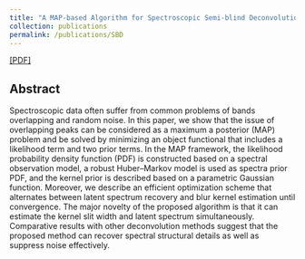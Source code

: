 ```yaml
---
title: "A MAP-based Algorithm for Spectroscopic Semi-blind Deconvolution"
collection: publications
permalink: /publications/SBD
---  
```

[[PDF]](https://owuchangyuo.github.io/files/SBD.pdf) 

## Abstract
Spectroscopic data often suffer from common problems of bands overlapping and random noise. In this paper, we show that the issue of overlapping peaks can be considered as a maximum a posterior (MAP) problem and be solved by minimizing an object functional that includes a likelihood term and two prior terms. In the MAP framework, the likelihood probability density function (PDF) is constructed based on a spectral observation model, a robust Huber–Markov model is used as spectra prior PDF, and the kernel prior is described based on a parametric Gaussian function. Moreover, we describe an efficient optimization scheme that alternates between latent spectrum recovery and blur kernel estimation until convergence. The major novelty of the proposed algorithm is that it can estimate the kernel slit width and latent spectrum simultaneously. Comparative results with other deconvolution methods suggest that the proposed method can recover spectral structural details as well as suppress noise effectively.
